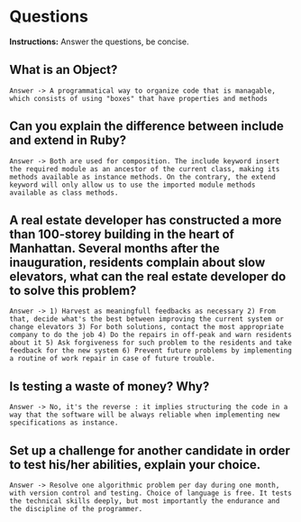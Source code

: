 # Questions
**Instructions:** Answer the questions, be concise.

## What is an Object? 

    Answer -> A programmatical way to organize code that is managable, which consists of using "boxes" that have properties and methods

## Can you explain the difference between include and extend in Ruby?

    Answer -> Both are used for composition. The include keyword insert the required module as an ancestor of the current class, making its methods available as instance methods. On the contrary, the extend keyword will only allow us to use the imported module methods available as class methods.

## A real estate developer has constructed a more than 100-storey building in the heart of Manhattan. Several months after the inauguration, residents complain about slow elevators, what can the real estate developer do to solve this problem?

    Answer -> 1) Harvest as meaningfull feedbacks as necessary 2) From that, decide what's the best between improving the current system or change elevators 3) For both solutions, contact the most appropriate company to do the job 4) Do the repairs in off-peak and warn residents about it 5) Ask forgiveness for such problem to the residents and take feedback for the new system 6) Prevent future problems by implementing a routine of work repair in case of future trouble.

## Is testing a waste of money? Why?

    Answer -> No, it's the reverse : it implies structuring the code in a way that the software will be always reliable when implementing new specifications as instance.

## Set up a challenge for another candidate in order to test his/her abilities, explain your choice.
   
    Answer -> Resolve one algorithmic problem per day during one month, with version control and testing. Choice of language is free. It tests the technical skills deeply, but most importantly the endurance and the discipline of the programmer.